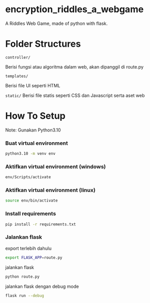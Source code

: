 # encryption_riddles_a_webgame
A Riddles Web Game, made of python with flask.

# Folder Structures
```
controller/
```
Berisi fungsi atau algoritma dalam web, akan dipanggil di route.py

```
templates/
```
Berisi file UI seperti HTML

`static/`
Berisi file statis seperti CSS dan Javascript serta aset web

# How To Setup
Note: Gunakan Python3.10

### Buat virtual environment
```bash
python3.10 -m venv env
```

### Aktifkan virtual environment (windows)
```bash
env/Scripts/activate
```

### Aktifkan virtual environment (linux)
```bash
source env/bin/activate
```

### Install requirements
```bash
pip install -r requirements.txt
```

### Jalankan flask 
export terlebih dahulu
```bash
export FLASK_APP=route.py
```

jalankan flask
```bash
python route.py
```

jalankan flask dengan debug mode
```bash
flask run --debug
```

